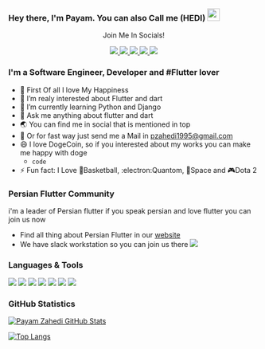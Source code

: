 ### Hey there, I'm  Payam. You can also Call me (HEDI) <img src="https://media.giphy.com/media/hvRJCLFzcasrR4ia7z/giphy.gif" width="25px">

<div align="center">
<p align="center">Join Me In Socials!</p>
<a href="https://www.twitter.com/payamzahedi95/">
    <img src="https://img.shields.io/badge/Twitter-1DA1F2?style=for-the-badge&logo=twitter&logoColor=white" />
</a>
    
<a href="https://medium.com/@payam-zahedi/">
    <img src="https://img.shields.io/badge/Medium-12100E?style=for-the-badge&logo=medium&logoColor=white" />
</a>

<a href="https://www.linkedin.com/in/payam-zahedi/">
    <img src="https://img.shields.io/badge/linkedin-%230077B5.svg?&style=for-the-badge&logo=linkedin&logoColor=white" />
</a>

<a href="https://stackoverflow.com/users/12297382/hamza?tab=profile">
    <img src="https://img.shields.io/badge/Stack_Overflow-FE7A16?style=for-the-badge&logo=stack-overflow&logoColor=white" />
</a>

<a href="https://t.me/payamzahedi95/">
    <img src="https://img.shields.io/badge/Telegram-2CA5E0?style=for-the-badge&logo=telegram&logoColor=white" />
</a>


</div>

### I'm a Software Engineer, Developer and #Flutter lover
- 💖 First Of all I love My Happiness
- 🔭 I’m realy interested about Flutter and dart
- 🌱 I’m currently learning Python and Django
- 💬 Ask me anything about flutter and dart
- 🌏 You can find me in social that is mentioned in top
- 📨 Or for fast way just send me a Mail in pzahedi1995@gmail.com
- 😄 I love DogeCoin, so if you interested about my works you can make me happy with doge 
    * `code`
- ⚡ Fun fact: I Love 🏀Basketball, :electron:Quantom, 🚀Space and 🎮Dota 2

### Persian Flutter Community
i'm a leader of Persian flutter if you speak persian and love flutter you can join us now

- Find all thing about Persian Flutter in our [website](https://persianflutter.com/)
- We have slack workstation so you can join us there <a href="https://join.slack.com/t/persianflutter/shared_invite/zt-lw6dkij5-wMkJhP~GTchpVwvXo2KYDQ">
    <img src="https://img.shields.io/badge/Slack-4A154B?style=flat&logo=slack&logoColor=white" />
</a>

### Languages & Tools
<div>
<img src="https://img.shields.io/badge/Dart-0175C2?style=flat-square&logo=dart&logoColor=white">
<img src="https://img.shields.io/badge/Python-14354C?style=flat-square&logo=python&logoColor=white">
<img src="https://img.shields.io/badge/Java-ED8B00?style=flat-square&logo=java&logoColor=white">
<img src="https://img.shields.io/badge/Kotlin-0095D5?style=flat-square&logo=kotlin&logoColor=white">
<img src="https://img.shields.io/badge/Flutter-02569B?style=flat-square&logo=flutter&logoColor=white">
<img src="https://img.shields.io/badge/Django-092E20?style=flat-square&logo=django&logoColor=white">
<img src="https://img.shields.io/badge/Flask-000000?style=flat-square&logo=flask&logoColor=white">
</div>

### GitHub Statistics
[![Payam Zahedi GitHub Stats](https://github-readme-stats.vercel.app/api?username=payam-zahedi&show_icons=true&theme=nord)](https://github.com/anuraghazra/github-readme-stats)

[![Top Langs](https://github-readme-stats.vercel.app/api/top-langs/?username=payam-zahedi)](https://github.com/anuraghazra/github-readme-stats)
